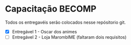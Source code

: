 # Capacitação BECOMP
Todos os entregavéis serão colocados nesse repósitorio git.

- [x] Entregável 1 - Oscar dos animes
- [ ] Entregável 2 - Loja MarombIME (faltaram dois requisitos)
